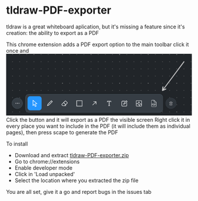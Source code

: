 # tldraw-PDF-exporter
tldraw is a great whiteboard aplication, but it's missing a feature since it's creation: the ability to export as a PDF


This chrome extension adds a PDF export option to the main toolbar
click it once and ![](https://github.com/Fdito/tldraw-PDF-exporter/blob/master/Button%20created.png)
Click the button and it will export as a PDF the visible screen
Right click it in every place you want to include in the PDF (it will include them as individual pages), then press scape to generate the PDF

To install

 - Download and extract [tldraw-PDF-exporter.zip](https://github.com/Fdito/tldraw-PDF-exporter/raw/master/tldraw-PDF-exporter.zip)
 - Go to chrome://extensions
 - Enable developer mode
 - Click in 'Load unpacked'
 - Select the location where you extracted the zip file


You are all set, give it a go and report bugs in the issues tab
